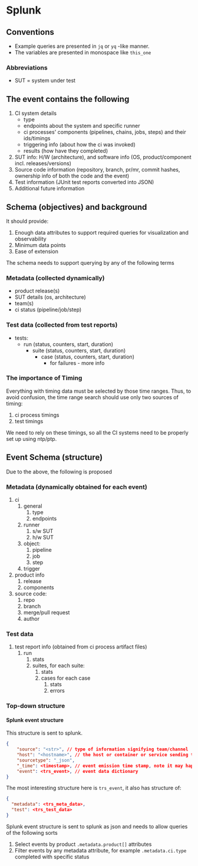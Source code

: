 # Splunk

## Conventions

- Example queries are presented in `jq` or `yq` -like manner.
- The variables are presented in monospace like `this_one`

### Abbreviations

- SUT = system under test

## The event contains the following

1. CI system details
   - type
   - endpoints about the system and specific runner
   - ci processes' components (pipelines, chains, jobs, steps) and their ids/timings
   - triggering info (about how the ci was invoked)
   - results (how have they completed)
2. SUT info: H/W (architecture), and software info (OS, product/component incl. releases/versions)
3. Source code information (repository, branch, pr/mr, commit hashes, ownership info of both the code and the event)
4. Test information (JUnit test reports converted into JSON)
5. Additional future information

## Schema (objectives) and background

It should provide:

   1. Enough data attributes to support required queries for visualization and observability
   2. Minimum data points
   3. Ease of extension

The schema needs to support querying by any of the following terms

### Metadata (collected dynamically)

- product release(s)
- SUT details (os, architecture)
- team(s)
- ci status (pipeline/job/step)

### Test data (collected from test reports)

- tests:
  - run (status, counters, start, duration)
    - suite (status, counters, start, duration)
      - case (status, counters, start, duration)
        - for failures - more info

### The importance of Timing

Everything with timing data must be selected by those time ranges.
Thus, to avoid confusion, the time range search should use only two sources of timing:

1. ci process timings
2. test timings

We need to rely on these timings, so all the CI systems need to be properly set up using ntp/ptp.

## Event Schema (structure)

Due to the above, the following is proposed

### Metadata (dynamically obtained for each event)

   1. ci
      1. general
         1. type
         2. endpoints
      2. runner
         1. s/w SUT
         2. h/w SUT
      3. object:
         1. pipeline
         2. job
         3. step
      4. trigger
   2. product info
      1. release
      2. components
   3. source code:
      1. repo
      2. branch
      3. merge/pull request
      4. author

### Test data

1. test report info (obtained from ci process artifact files)
   1. run
      1. stats
      1. suites, for each suite:
         1. stats
         1. cases for each case
            1. stats
            1. errors

### Top-down structure

#### Splunk event structure

This structure is sent to splunk.

```json
{
    "source": "<str>", // type of information signifying team/channel 
    "host": "<hostname>", // the host or container or service sending the data
    "sourcetype": "_json",
    "_time": <timestamp>, // event emission time stamp, note it may happen AFTER event occurrence.
    "event": <trs_event>, // event data dictionary
}
```

The most interesting structure here is `trs_event`, it also has structure of:

```json
{
  "metadata": <trs_meta_data>, 
  "test": <trs_test_data>
}

```

Splunk event structure is sent to splunk as json and needs to allow queries of the following sorts

1. Select events by product `.metadata.product[]` attributes
2. Filter events by any metadata attribute, for example `.metadata.ci.type`  completed with specific status
